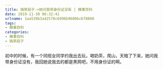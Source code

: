 ```yaml
---
title: 搞笑段子->她问我带身份证没有 | 糗事百科
date: 2019-11-30 06:32:41
urlname: 1aa539b3a42578c6996b9600bc6f8800
tags: 
- 糗事百科
categories:
- 糗事百科
- 搞笑段子
---
```

初中的时候，有一个同班女同学约我出去玩，喝奶茶，爬山，天暗了下来，她问我带身份证没有，我回她说我去的都是黑网吧，不用身份证的啊。



